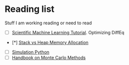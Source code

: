 # Reading list
Stuff I am working reading or need to read

  - [ ] [Scientific Machine Learning Tutorial](https://github.com/SciML/SciMLTutorials.jl). Optimizing DiffEq
  - [*] [Stack vs Heap Memory Allocation](http://net-informations.com/faq/net/stack-heap.htm)
  - [ ] [Simulation Python](https://simpy.readthedocs.io/en/latest/simpy_intro/)  
  - [ ] [Handbook on Monte Carlo Methods](https://people.smp.uq.edu.au/DirkKroese/montecarlohandbook/)
